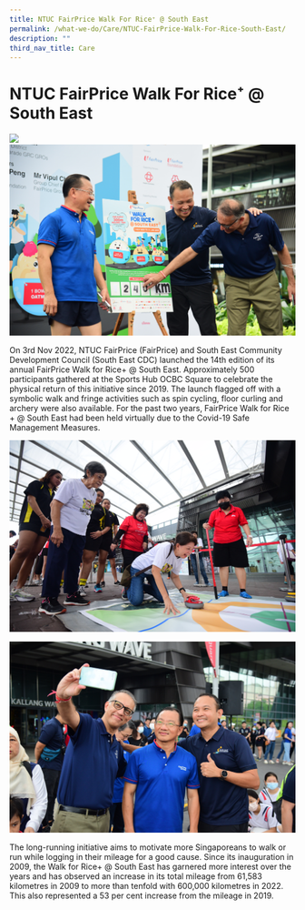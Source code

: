 ```yaml
---
title: NTUC FairPrice Walk For Rice⁺ @ South East
permalink: /what-we-do/Care/NTUC-FairPrice-Walk-For-Rice-South-East/
description: ""
third_nav_title: Care
---
```

NTUC FairPrice Walk For Rice⁺ @ South East
============================
![](/images/What%20We%20Do/CARE/IMG_2800.jpg)
![](/images/What%20We%20Do/CARE/IMG_0731.jpg)

On 3rd Nov 2022, NTUC FairPrice (FairPrice) and South East Community Development Council (South East CDC) launched the 14th edition of its annual FairPrice Walk for Rice+ @ South East. Approximately 500 participants gathered at the Sports Hub OCBC Square to celebrate the physical return of this initiative since 2019. The launch flagged off with a symbolic walk and fringe activities such as spin cycling, floor curling and archery were also available. For the past two years, FairPrice Walk for Rice + @ South East had been held virtually due to the Covid-19 Safe Management Measures.

![](/images/What%20We%20Do/CARE/IMG_0803.jpg)

![](/images/What%20We%20Do/CARE/IMG_0086.jpg)

The long-running initiative aims to motivate more Singaporeans to walk or run while logging in their mileage for a good cause. Since its inauguration in 2009, the Walk for Rice+ @ South East has garnered more interest over the years and has observed an increase in its total mileage from 61,583 kilometres in 2009 to more than tenfold with 600,000 kilometres in 2022. This also represented a 53 per cent increase from the mileage in 2019.